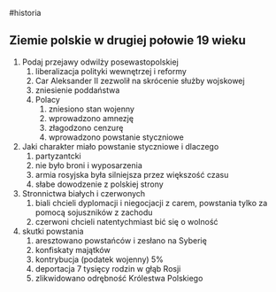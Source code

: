 #historia 

## Ziemie polskie w drugiej połowie 19 wieku

1. Podaj przejawy odwilży posewastopolskiej 
	1. liberalizacja polityki wewnętrzej i reformy
	2. Car Aleksander II zezwolił na skrócenie służby wojskowej
	3. zniesienie poddaństwa
	4. Polacy
		1. zniesiono stan wojenny
		2. wprowadzono amnezję
		3. złagodzono cenzurę
		4. wprowadzono powstanie styczniowe
2. Jaki charakter miało powstanie styczniowe i dlaczego
	1. partyzantcki
	2. nie było broni i wyposarzenia
	3. armia rosyjska była silniejsza przez większość czasu
	4. słabe dowodzenie z polskiej strony
3. Stronnictwa białych i czerwonych
	1. biali chcieli dyplomacji i niegocjacji z carem, powstania tylko za pomocą sojuszników z zachodu
	2. czerwoni chcieli natentychmiast bić się o wolność
4. skutki powstania
	1. aresztowano powstańców i zesłano na Syberię
	2. konfiskaty majątków
	3. kontrybucja (podatek wojenny) 5%
	4. deportacja 7 tysięcy rodzin w głąb Rosji
	5. zlikwidowano odrębność Królestwa Polskiego